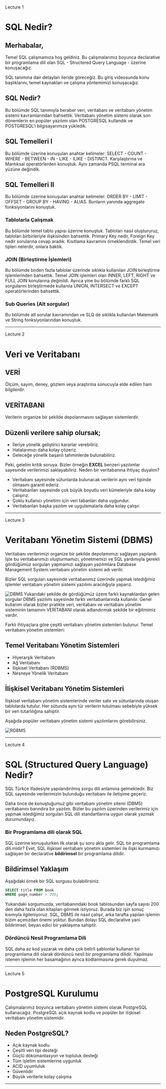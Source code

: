 Lecture 1

# SQL Nedir?
## Merhabalar,

Temel SQL çalışmamıza hoş geldiniz. Bu çalışmalarımız boyunca declarative bir programlama dili olan SQL - Structered Query Language - üzerine konuşacağız.

SQL tanımına dair detayları ileride göreceğiz. Bu giriş videosunda konu başlıklarını, temel kaynakları ve çalışma yöntemimizi konuşacağız.

## SQL Nedir?
Bu bölümde SQL tanımıyla beraber veri, veritabanı ve veritabanı yönetim sistemi kavramlarından bahsettik. Veritabanı yönetim sistemi olarak son dönemlerin en popüler yazılımı olan POSTGRESQL kullandık ve POSTGRESQL'i bilgisayarımıza yükledik.

## SQL Temelleri I
Bu bölümde üzerine konuşulan anahtar kelimeler: SELECT - COUNT - WHERE - BETWEEN - IN - LIKE - ILIKE - DISTINCT. Karşılaştırma ve Mantıksal operatörlerden konuştuk. Aynı zamanda PSQL terminal ara yüzüne değindik.

## SQL Temelleri II
Bu bölümde üzerine konuşulan anahtar kelimeler: ORDER BY - LIMIT - OFFSET - GROUP BY - HAVING - ALIAS. Bunların yanında aggregate fonksiyonlarını konuştuk.

### Tablolarla Çalışmak
Bu bölümde temel tablo yapısı üzerine konuştuk. Tabloları nasıl oluştururuz, tabloları birbirleriyle ilişkisinden bahsettik. Primary Key nedir, Foreign Key nedir sorularına cevap aradık. Kısıtlama kavramını örneklendirdik. Temel veri tipleri nelerdir, onlara baktık.

### JOIN (Birleştirme İşlemleri)
Bu bölümde birden fazla tablolar üzerinde sıklıkla kullanılan JOIN birleştirme işlemlerinden bahsettik. Temel JOIN işlemleri olan INNER, LEFT, RIGHT ve FULL JOIN konularına değinildi. Ayrıca yine bu bölümde farklı SQL sorgularını birleştirmede kullanıla UNION, INTERSECT ve EXCEPT operatörlerinden bahsettik.

### Sub Queries (Alt sorgular)
Bu bölümde alt sorular kavramından ve SLQ de sıklıkla kullanılan Matematik ve String fonksiyonlarından konuştuk.

---

Lecture 2

# Veri ve Veritabanı
## VERİ
Ölçüm, sayım, deney, gözlem veya araştırma sonucuyla elde edilen ham bilgilerdir.

## VERİTABANI
Verilerin organize bir şekilde depolanmasını sağlayan sistemlerdir.

## Düzenli verilere sahip olursak;
* İleriye yönelik geliştirici kararlar verebiliriz.
* Hatalarımızı daha kolay çözeriz.
* Geleceğe yönelik başarılı tahminlerde bulunabiliriz.

Peki, gelelim kritik soruya. Bizler örneğin __EXCEL__ benzeri yazılımlar sayesinde verilerimizi saklayabiliriz. Neden bir veritabanına ihtiyaç duyalım?

- Veritabanı sayesinde sütunlarda bulunacak verilerin aynı veri tipinde olmasını garanti ederiz.
- Veritabanları sayesinde çok büyük boyutlu veri kümeleriyle daha kolay çalışırız.
- Çoklu kullanıcı yönetimi için veri tabanları daha uygundur.
- Veritabanları başka yazılım ve uygulamalarla daha kolay çalışır.

---

Lecture 3

# Veritabanı Yönetim Sistemi (DBMS)
Veritabanı verilerimizi organize bir şekilde depolamımızı sağlayan yapılardı. İşte bu veritabanımızı oluşturmamızı, yönetmemizi ve SQL yardımıyla gerekli gördüğümüz sorguları yapmamızı sağlayan yazılımlara Database Management System veritabanı yönetim sistemi adı verilir.

Bizler SQL sorguları sayesinde veritabanımız üzerinde yapmak istediğimiz işlemler veritabanı yönetim sistemi yazılımı aracılığıyla yaparız.

![DBMS](../img/DBMS.jpg "DBMS")
Yukarıdaki şekilde de gördüğümüz üzere farklı kaynaklardan gelen sorgular DBMS yazılımı sayesinde farklı veritabanlarında kullanılır. Genel kullanım olarak bizler pratikte veri, veritabanı ve veritabanı yönetim sisteminin tamamını VERİTABANI olarak adlandırmak şekilde bir eğilimimiz vardır.

Farklı ihtiyaçlara göre çeşitli veritabanı yönetim sistemleri bulunur. Temel veritabanı yönetim sistemleri:

## Temel Veritabanı Yönetim Sistemleri
- Hiyerarşik Veritabanı
- Ağ Veritabanı
- İlişkisel Veritabanı (RDBMS)
- Nesneye Yönelik Veritabanı

## İlişkisel Veritabanı Yönetim Sistemleri
İlişkisel veritabanı yönetim sistemlerinde veriler satır ve sütunlarında oluşan tablolarda tutulur. Her sütunda aynı tür verilerin tutulması sebebiyle yüksek bir veri tutarlılığına sahiptir.

Aşağıda popüler veritabanı yönetim sistemi yazılımlarını görebilirsiniz.

![RDBMS](../img/RDBMS.png "RDBMS")

---

Lecture 4

# SQL (Structured Query Language) Nedir?
SQL Türkçe ifadesiyle yapılandırılmış sorgu dili anlamına gelmektedir. Biz SQL sayesinde verilerimizin bulunduğu veritabanı ile iletişime geçeriz.

Daha önce de konuştuğumuz gibi veritabanı yönetim sitemi (DBMS) veritabanını barındıra bir yazılım. Bizler bu yazılım üzerinden verilerimiz için yapmak istediğimiz sorguları SQL dili standartlarına uygun olarak yazmak durumundayız.

### Bir Programlama dili olarak SQL
SQL üzerine konuşulurken ilk olarak şu soru akla gelir. SQL bir programlama dili midir? Evet, SQL ilişkisel veritabanı yönetim sistemleri ile ilişki kurmamızı sağlayan bir declarative __bildirimsel__ bir programlama dilidir.

## Bildirimsel Yaklaşım
Aşağıdaki örnek bir SQL sorgusu bulabilirsiniz.

```SQL
SELECT title FROM book
WHERE page_number > 200;
```
Yukarıdaki sorgumuzda, veritabanındaki book tablosundan sayfa sayısı 200 den daha fazla olan kitapları görmek istiyoruz. Burada biz işin sonuç kısmıyla ilgileniyoruz. SQL, DBMS ile nasıl çalışır, arka tarafta yapılan işlemin bizim açımızdan önemi yoktur. Bundan dolayı SQL declarative yani bildirimsel, beyan edici bir yaklaşıma sahiptir.

### Dördüncü Nesil Programlama Dili
SQL daha az kod yazarak ve daha çok belirli şablonlar kullanan bir programlama dili olarak dördüncü nesil bir programlama dilidir. Yapılması istenen işlemin her basamağının ayrıca kodlanmasına gerek duyulmaz.

---

Lecture 5

# PostgreSQL Kurulumu
Çalışmalarımız boyunca veritabanı yönetim sistemi olarak PostgreSQL kullanacağız. PostgreSQL açık kaynak kodlu ve popüler bir ilişkisel veritabanı yönetim sistemidir.

## Neden PostgreSQL?
- Açık kaynak kodlu
- Çeşitli veri tipi desteği
- Güçlü dökümantasyon ve topluluk desteği
- Tüm işletim sistemlerine uygunluk
- ACID uyumluluk
- Güvenlidir
- Büyük verilerle kolay çalışma

---
